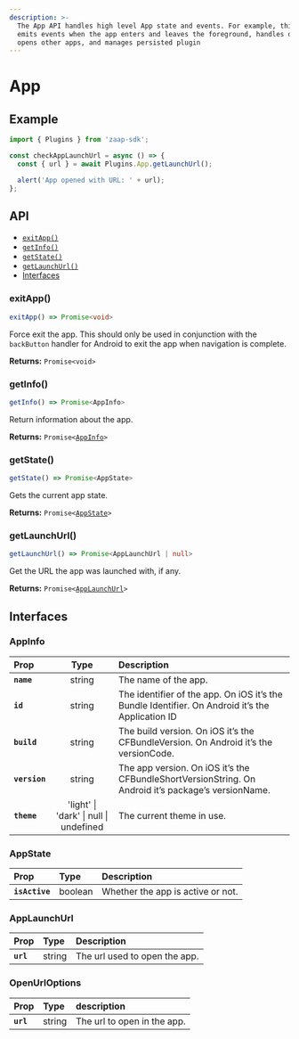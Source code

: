 ```yaml
---
description: >-
  The App API handles high level App state and events. For example, this API
  emits events when the app enters and leaves the foreground, handles deeplinks,
  opens other apps, and manages persisted plugin
---
```


# App

## Example

```javascript
import { Plugins } from 'zaap-sdk';

const checkAppLaunchUrl = async () => {
  const { url } = await Plugins.App.getLaunchUrl();

  alert('App opened with URL: ' + url);
};
```

## API

* [`exitApp()`](app.md#exitapp)
* [`getInfo()`](app.md#getinfo)
* [`getState()`](app.md#getstate)
* [`getLaunchUrl()`](app.md#getlaunchurl)
* [Interfaces](app.md#interfaces)

### exitApp\(\)

```typescript
exitApp() => Promise<void>
```

Force exit the app. This should only be used in conjunction with the `backButton` handler for Android to exit the app when navigation is complete.

**Returns:** `Promise<void>`

### getInfo\(\)

```typescript
getInfo() => Promise<AppInfo>
```

Return information about the app.

**Returns:** `Promise<`[`AppInfo`](app.md#appinfo)`>`

### getState\(\)

```typescript
getState() => Promise<AppState>
```

Gets the current app state.

**Returns:** `Promise<`[`AppState`](app.md#appstate)`>` 

### getLaunchUrl\(\)

```typescript
getLaunchUrl() => Promise<AppLaunchUrl | null>
```

Get the URL the app was launched with, if any.

**Returns:** `Promise<`[`AppLaunchUrl`](app.md#applaunchurl)`>`

## Interfaces

### **AppInfo**

| Prop | Type | Description |
| :--- | :---: | :--- |
| **`name`** | string | The name of the app. |
| **`id`** | string | The identifier of the app. On iOS it’s the Bundle Identifier. On Android it’s the Application ID |
| **`build`** | string | The build version. On iOS it’s the CFBundleVersion. On Android it’s the versionCode. |
| **`version`** | string | The app version. On iOS it’s the CFBundleShortVersionString. On Android it’s package’s versionName. |
| **`theme`** | 'light' \| 'dark' \| null \| undefined | The current theme in use. |

### AppState

| Prop | Type | Description |
| :--- | :--- | :--- |
| **`isActive`** | boolean | Whether the app is active or not. |

### AppLaunchUrl

| Prop | Type | Description |
| :--- | :--- | :--- |
| **`url`** | string | The url used to open the app. |

### OpenUrlOptions

| Prop | Type | description |
| :--- | :--- | :--- |
| **`url`** | string | The url to open in the app. |

